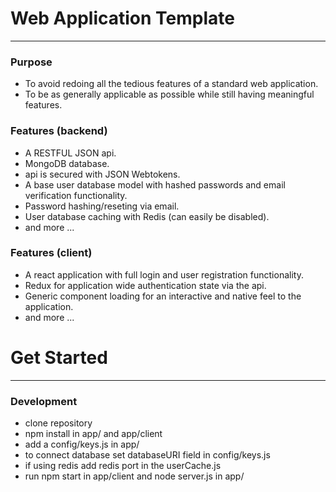 <h1>Web Application Template</h1>
<hr />

<h3>Purpose</h3>
<ul>
  <li>To avoid redoing all the tedious features of a standard web application.</li>
  <li>To be as generally applicable as possible while still having meaningful features.</li>
</ul>

<h3>Features (backend)</h3>
<ul>
  <li>A RESTFUL JSON api.</li>
  <li>MongoDB database.</li>
  <li>api is secured with JSON Webtokens.</li>
  <li>A base user database model with hashed passwords and email verification functionality.</li>
  <li>Password hashing/reseting via email.</li>
  <li>User database caching with Redis (can easily be disabled).</li>
  <li>and more ...</li>
</ul>

<h3>Features (client)</h3>
<ul>
  <li>A react application with full login and user registration functionality.</li>
  <li>Redux for application wide authentication state via the api.</li>
  <li>Generic component loading for an interactive and native feel to the application.</li>
  <li>and more ...</li>
</ul>


<h1>Get Started</h1>
<hr />

<h3>Development</h3>
<ul>
  <li>clone repository</li>
  <li>npm install in app/ and app/client</li>
  <li>add a config/keys.js in app/</li>
  <li>to connect database set databaseURI field in config/keys.js</li>
  <li>if using redis add redis port in the userCache.js</li>
  <li>run npm start in app/client and node server.js in app/</li>
</ul>

